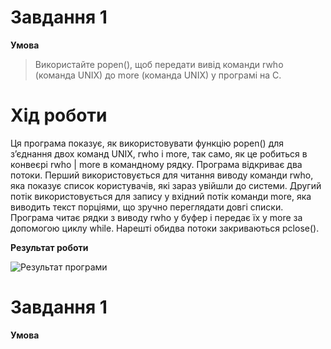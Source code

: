 # Завдання 1
**Умова**
> Використайте popen(), щоб передати вивід команди rwho (команда UNIX) до more (команда UNIX) у програмі на C.
# Хід роботи
Ця програма показує, як використовувати функцію popen() для з’єднання двох команд UNIX, rwho і more, так само, як це робиться в конвеєрі rwho | more в командному рядку.  Програма відкриває два потоки. Перший використовується для читання виводу команди rwho, яка показує список користувачів, які зараз увійшли до системи. Другий потік використовується для запису у вхідний потік команди more, яка виводить текст порціями, що зручно переглядати довгі списки.  Програма читає рядки з виводу rwho у буфер і передає їх у more за допомогою циклу while.  Нарешті обидва потоки закриваються pclose().

**Результат роботи**

![Результат програми](./Результат1.png)

# Завдання 1
**Умова**
>
